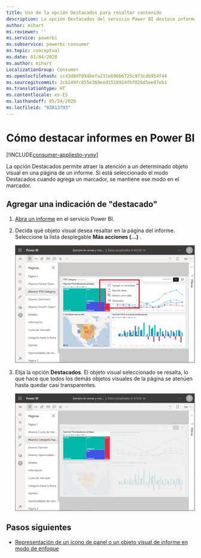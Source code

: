```yaml
---
title: Uso de la opción Destacados para resaltar contenido
description: La opción Destacados del servicio Power BI destaca información y datos importantes.
author: mihart
ms.reviewer: ''
ms.service: powerbi
ms.subservice: powerbi-consumer
ms.topic: conceptual
ms.date: 03/04/2020
ms.author: mihart
LocalizationGroup: Consumer
ms.openlocfilehash: cc43d0df094befa231e696b6725c973cdb954f44
ms.sourcegitcommit: 2cb249fc855e369eed1518924fbf026d5ee07eb1
ms.translationtype: HT
ms.contentlocale: es-ES
ms.lasthandoff: 05/24/2020
ms.locfileid: "83813793"
---
```

# <a name="add-spotlights-to-power-bi-reports"></a>Cómo destacar informes en Power BI

[!INCLUDE[consumer-appliesto-yyny](../includes/consumer-appliesto-yyny.md)]

La opción Destacados permite atraer la atención a un determinado objeto visual en una página de un informe.  Si está seleccionado el modo Destacados cuando agrega un marcador, se mantiene ese modo en el marcador.

## <a name="add-a-spotlight"></a>Agregar una indicación de "destacado"

1. [Abra un informe](end-user-report-open.md) en el servicio Power BI.

2. Decida qué objeto visual desea resaltar en la página del informe. Seleccione la lista desplegable **Más acciones (...)** .  

    ![Comparación de Destacados con el modo de enfoque](media/end-user-spotlight/power-bi-spotlight.png)

3. Elija la opción **Destacados**. El objeto visual seleccionado se resalta, lo que hace que todos los demás objetos visuales de la página se atenúen hasta quedar casi transparentes. 

    ![Modo Destacados](media/end-user-spotlight/power-bi-spotlighted.png)



## <a name="next-steps"></a>Pasos siguientes

* [Representación de un icono de panel o un objeto visual de informe en modo de enfoque](end-user-focus.md)

